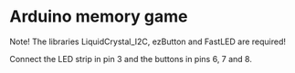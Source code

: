 # Arduino memory game

Note! The libraries LiquidCrystal_I2C, ezButton and FastLED are required!

Connect the LED strip in pin 3 and the buttons in pins 6, 7 and 8.
